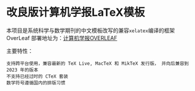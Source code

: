 # 改良版计算机学报LaTeX模板
本项目是系统科学与数学期刊的中文模板改写的兼容`xelatex`编译的框架
OverLeaf 部署地址为：[计算机学报OVERLEAF](https://www.overleaf.com/read/bdvrsjqxsbcb#a9ced8)

主要特性：

    支持跨平台使用，兼容最新的 TeX Live, MacTeX 和 MikTeX 发行版， 并向后兼容到 2023 年的版本
    不支持已经过时的 CTeX 套装
    数学符号遵循国内的排版习惯

